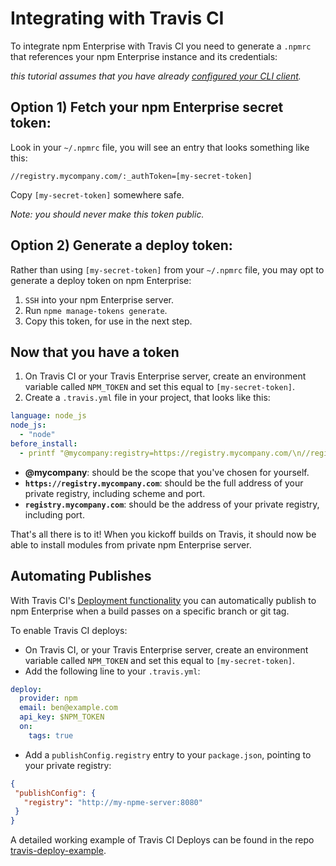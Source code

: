 # Integrating with Travis CI

To integrate npm Enterprise with Travis CI you need to generate a `.npmrc`
that references your npm Enterprise instance and its credentials:

_this tutorial assumes that you have already [configured your CLI client](/cli/configuration.md)._

## Option 1) Fetch your npm Enterprise secret token:

  Look in your `~/.npmrc` file, you will see an entry that looks something like this:

  `//registry.mycompany.com/:_authToken=[my-secret-token]`

  Copy `[my-secret-token]` somewhere safe.

  _Note: you should never make this token public._

## Option 2) Generate a deploy token:

  Rather than using `[my-secret-token]` from your `~/.npmrc` file, you may opt to
  generate a deploy token on npm Enterprise:

  1. `SSH` into your npm Enterprise server.
  2. Run `npme manage-tokens generate`.
  3. Copy this token, for use in the next step.

## Now that you have a token

1. On Travis CI or your Travis Enterprise server, create an environment variable called
  `NPM_TOKEN` and set this equal to `[my-secret-token]`.
2. Create a `.travis.yml` file in your project, that looks like this:

  ```yaml
  language: node_js
  node_js:
    - "node"
  before_install:
    - printf "@mycompany:registry=https://registry.mycompany.com/\n//registry.mycompany.com/:_authToken=${NPM_TOKEN}" >> ~/.npmrc
  ```

  * **@mycompany**: should be the scope that you've chosen for yourself.
  * **`https://registry.mycompany.com`**: should be the full address of your private registry, including scheme and port.
  * **`registry.mycompany.com`**: should be the address of your private registry, including port.

That's all there is to it! When you kickoff builds on Travis, it should now
be able to install modules from private npm Enterprise server.

## Automating Publishes

With Travis CI's [Deployment functionality](https://docs.travis-ci.com/user/deployment/npm/) you can automatically publish to npm Enterprise when a build passes on a specific branch or git tag.

To enable Travis CI deploys:

* On Travis CI, or your Travis Enterprise server, create an environment variable called
  `NPM_TOKEN` and set this equal to `[my-secret-token]`.
* Add the following line to your `.travis.yml`:

```yaml
deploy:
  provider: npm
  email: ben@example.com
  api_key: $NPM_TOKEN
  on:
    tags: true
```

* Add a `publishConfig.registry` entry to your `package.json`, pointing to your private registry:

```json
{
 "publishConfig": {
   "registry": "http://my-npme-server:8080"
 }
}
```

A detailed working example of Travis CI Deploys can be found in the repo [travis-deploy-example](https://github.com/bcoe/travis-deploy-example).
